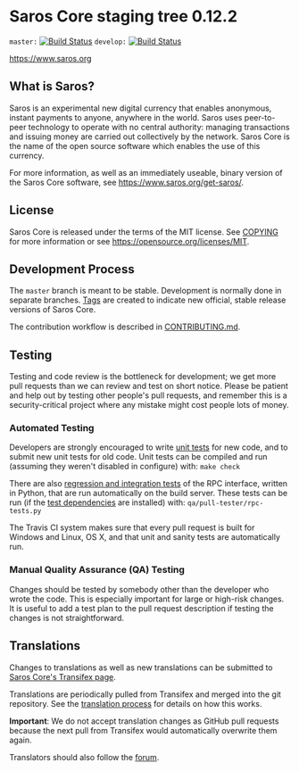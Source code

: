 Saros Core staging tree 0.12.2
===============================

`master:` [![Build Status](https://travis-ci.org/sarospay/saros.svg?branch=master)](https://travis-ci.org/sarospay/saros) `develop:` [![Build Status](https://travis-ci.org/sarospay/saros.svg?branch=develop)](https://travis-ci.org/sarospay/saros/branches)

https://www.saros.org


What is Saros?
----------------

Saros is an experimental new digital currency that enables anonymous, instant
payments to anyone, anywhere in the world. Saros uses peer-to-peer technology
to operate with no central authority: managing transactions and issuing money
are carried out collectively by the network. Saros Core is the name of the open
source software which enables the use of this currency.

For more information, as well as an immediately useable, binary version of
the Saros Core software, see https://www.saros.org/get-saros/.


License
-------

Saros Core is released under the terms of the MIT license. See [COPYING](COPYING) for more
information or see https://opensource.org/licenses/MIT.

Development Process
-------------------

The `master` branch is meant to be stable. Development is normally done in separate branches.
[Tags](https://github.com/sarospay/saros/tags) are created to indicate new official,
stable release versions of Saros Core.

The contribution workflow is described in [CONTRIBUTING.md](CONTRIBUTING.md).

Testing
-------

Testing and code review is the bottleneck for development; we get more pull
requests than we can review and test on short notice. Please be patient and help out by testing
other people's pull requests, and remember this is a security-critical project where any mistake might cost people
lots of money.

### Automated Testing

Developers are strongly encouraged to write [unit tests](/doc/unit-tests.md) for new code, and to
submit new unit tests for old code. Unit tests can be compiled and run
(assuming they weren't disabled in configure) with: `make check`

There are also [regression and integration tests](/qa) of the RPC interface, written
in Python, that are run automatically on the build server.
These tests can be run (if the [test dependencies](/qa) are installed) with: `qa/pull-tester/rpc-tests.py`

The Travis CI system makes sure that every pull request is built for Windows
and Linux, OS X, and that unit and sanity tests are automatically run.

### Manual Quality Assurance (QA) Testing

Changes should be tested by somebody other than the developer who wrote the
code. This is especially important for large or high-risk changes. It is useful
to add a test plan to the pull request description if testing the changes is
not straightforward.

Translations
------------

Changes to translations as well as new translations can be submitted to
[Saros Core's Transifex page](https://www.transifex.com/projects/p/saros/).

Translations are periodically pulled from Transifex and merged into the git repository. See the
[translation process](doc/translation_process.md) for details on how this works.

**Important**: We do not accept translation changes as GitHub pull requests because the next
pull from Transifex would automatically overwrite them again.

Translators should also follow the [forum](https://www.saros.org/forum/topic/saros-worldwide-collaboration.88/).
